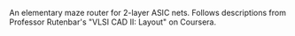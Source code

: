 An elementary maze router for 2-layer ASIC nets. Follows descriptions from Professor Rutenbar's "VLSI CAD II: Layout" on Coursera.
